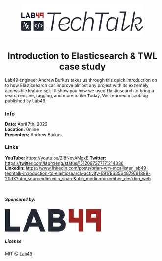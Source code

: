 <h3>&nbsp;</h3>
<p align="center">
  <img src=".github/tech-talk-logo.png" width="400">
</p>

<h1 align=center>Introduction to Elasticsearch & TWL case study</h1>

Lab49 engineer Andrew Burkus takes us through this quick introduction on to how Elasticsearch can improve almost any project with its extremely accessible feature set. I’ll show you how we used Elasticsearch to bring a search engine, tagging, and more to the Today, We Learned microblog published by Lab49.

### Info

**Date:** April 7th, 2022  
**Location:** Online  
**Presenters:** Andrew Burkus  

### Links
**YouTube:** https://youtu.be/2I8NevAMgxE
**Twitter:**  https://twitter.com/lab49eng/status/1512097377171214336  
**LinkedIn:** https://www.linkedin.com/posts/brian-wm-mcallister_lab49-techtalk-introduction-to-elasticsearch-activity-6917863564879781889-20dX?utm_source=linkedin_share&utm_medium=member_desktop_web  

<br />

##### Sponsored by:

<a href="https://lab49.com">
  <img src=".github/logo.svg" />
</a>

##### License

MIT @ [Lab49](https://lab49.com)
